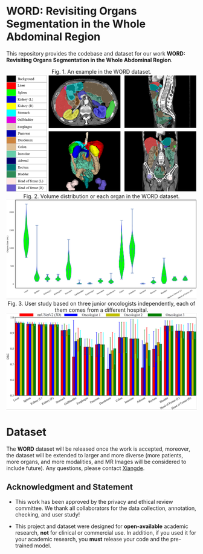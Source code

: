# WORD: Revisiting Organs Segmentation in the Whole Abdominal Region
This repository provides the codebase and dataset for our work **WORD: Revisiting Organs Segmentation in the Whole Abdominal Region**.
<div align=center>Fig. 1. An example in the WORD dataset.<img src="./figures/show_data_info.png"></div>
<div align=center>Fig. 2. Volume distribution or each organ in the WORD dataset.<img src="./figures/size.png"></div>
<div align=center>Fig. 3.  User study based on three junior oncologists independently, each of them comes from a different hospital.<img src="./figures/user.png"></div>

# Dataset
The **WORD** dataset will be released once the work is accepted, moreover, the dataset will be extended to larger and more diverse (more patients,  more organs, and more modalities, and MR Images will be considered to include future). Any questions, please contact [Xiangde](https://luoxd1996.github.io/).


## Acknowledgment and Statement
* This work has been approved by the privacy and ethical review committee. We thank all collaborators for the data collection, annotation, checking, and user study!

* This project and dataset were designed for **open-available** academic research, **not** for clinical or commercial use. In addition, if you used it for your academic research, you **must** release your code and the pre-trained model.
